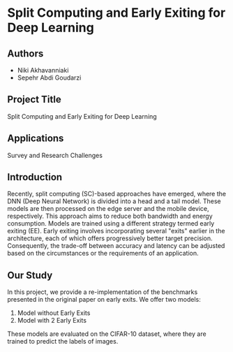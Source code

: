 # Split Computing and Early Exiting for Deep Learning

## Authors
- Niki Akhavanniaki
- Sepehr Abdi Goudarzi

## Project Title
Split Computing and Early Exiting for Deep Learning

## Applications
Survey and Research Challenges

## Introduction
Recently, split computing (SC)-based approaches have emerged, where the DNN (Deep Neural Network) is divided into a head and a tail model. These models are then processed on the edge server and the mobile device, respectively. This approach aims to reduce both bandwidth and energy consumption. Models are trained using a different strategy termed early exiting (EE). Early exiting involves incorporating several "exits" earlier in the architecture, each of which offers progressively better target precision. Consequently, the trade-off between accuracy and latency can be adjusted based on the circumstances or the requirements of an application.

## Our Study
In this project, we provide a re-implementation of the benchmarks presented in the original paper on early exits. We offer two models:

1. Model without Early Exits
2. Model with 2 Early Exits

These models are evaluated on the CIFAR-10 dataset, where they are trained to predict the labels of images.

